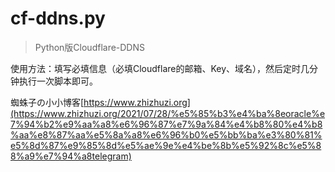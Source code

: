 # cf-ddns.py
> Python版Cloudflare-DDNS

使用方法：填写必填信息（必填Cloudflare的邮箱、Key、域名），然后定时几分钟执行一次脚本即可。

蜘蛛子の小小博客[https://www.zhizhuzi.org](https://www.zhizhuzi.org/2021/07/28/%e5%85%b3%e4%ba%8eoracle%e7%94%b2%e9%aa%a8%e6%96%87%e7%9a%84%e4%b8%80%e4%b8%aa%e8%87%aa%e5%8a%a8%e6%96%b0%e5%bb%ba%e3%80%81%e5%8d%87%e9%85%8d%e5%ae%9e%e4%be%8b%e5%92%8c%e5%88%a9%e7%94%a8telegram)
